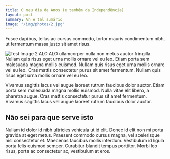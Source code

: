 ```yaml
---
title: O meu dia de Anos (e também da Independência)
layout: post
summary: Ah e tal sumário
image: "/img/photos/2.jpg"
---
```


Fusce dapibus, tellus ac cursus commodo, tortor mauris condimentum nibh, ut fermentum massa justo sit amet risus. 
<!--more-->
![Test Image 2](/img/photos/3.jpg)
ALO ALO ullamcorper nulla non metus auctor fringilla. Nullam quis risus eget urna mollis ornare vel eu leo. Etiam porta sem malesuada magna mollis euismod. Nullam quis risus eget urna mollis ornare vel eu leo. Cras mattis consectetur purus sit amet fermentum. Nullam quis risus eget urna mollis ornare vel eu leo.

Vivamus sagittis lacus vel augue laoreet rutrum faucibus dolor auctor. Etiam porta sem malesuada magna mollis euismod. Nulla vitae elit libero, a pharetra augue. Cras mattis consectetur purus sit amet fermentum. Vivamus sagittis lacus vel augue laoreet rutrum faucibus dolor auctor.

## Não sei para que serve isto

Nullam id dolor id nibh ultricies vehicula ut id elit. Donec id elit non mi porta gravida at eget metus. Praesent commodo cursus magna, vel scelerisque nisl consectetur et. Maecenas faucibus mollis interdum. Vestibulum id ligula porta felis euismod semper. Curabitur blandit tempus porttitor. Morbi leo risus, porta ac consectetur ac, vestibulum at eros.